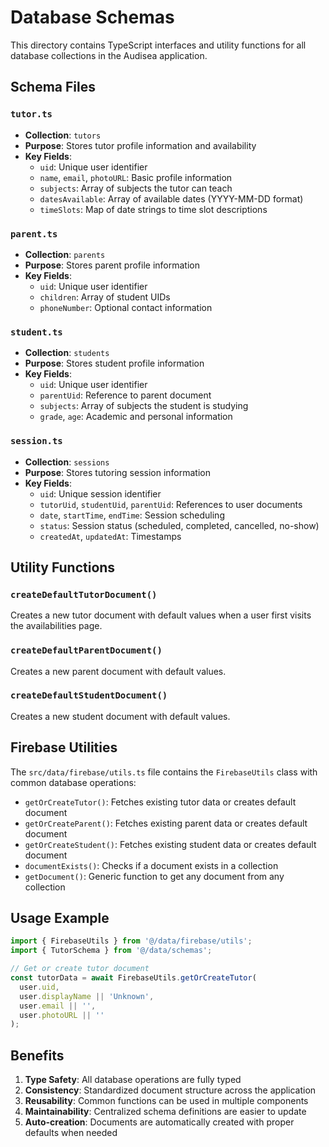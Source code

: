 # Database Schemas

This directory contains TypeScript interfaces and utility functions for all database collections in the Audisea application.

## Schema Files

### `tutor.ts`
- **Collection**: `tutors`
- **Purpose**: Stores tutor profile information and availability
- **Key Fields**:
  - `uid`: Unique user identifier
  - `name`, `email`, `photoURL`: Basic profile information
  - `subjects`: Array of subjects the tutor can teach
  - `datesAvailable`: Array of available dates (YYYY-MM-DD format)
  - `timeSlots`: Map of date strings to time slot descriptions

### `parent.ts`
- **Collection**: `parents`
- **Purpose**: Stores parent profile information
- **Key Fields**:
  - `uid`: Unique user identifier
  - `children`: Array of student UIDs
  - `phoneNumber`: Optional contact information

### `student.ts`
- **Collection**: `students`
- **Purpose**: Stores student profile information
- **Key Fields**:
  - `uid`: Unique user identifier
  - `parentUid`: Reference to parent document
  - `subjects`: Array of subjects the student is studying
  - `grade`, `age`: Academic and personal information

### `session.ts`
- **Collection**: `sessions`
- **Purpose**: Stores tutoring session information
- **Key Fields**:
  - `uid`: Unique session identifier
  - `tutorUid`, `studentUid`, `parentUid`: References to user documents
  - `date`, `startTime`, `endTime`: Session scheduling
  - `status`: Session status (scheduled, completed, cancelled, no-show)
  - `createdAt`, `updatedAt`: Timestamps

## Utility Functions

### `createDefaultTutorDocument()`
Creates a new tutor document with default values when a user first visits the availabilities page.

### `createDefaultParentDocument()`
Creates a new parent document with default values.

### `createDefaultStudentDocument()`
Creates a new student document with default values.

## Firebase Utilities

The `src/data/firebase/utils.ts` file contains the `FirebaseUtils` class with common database operations:

- `getOrCreateTutor()`: Fetches existing tutor data or creates default document
- `getOrCreateParent()`: Fetches existing parent data or creates default document
- `getOrCreateStudent()`: Fetches existing student data or creates default document
- `documentExists()`: Checks if a document exists in a collection
- `getDocument()`: Generic function to get any document from any collection

## Usage Example

```typescript
import { FirebaseUtils } from '@/data/firebase/utils';
import { TutorSchema } from '@/data/schemas';

// Get or create tutor document
const tutorData = await FirebaseUtils.getOrCreateTutor(
  user.uid,
  user.displayName || 'Unknown',
  user.email || '',
  user.photoURL || ''
);
```

## Benefits

1. **Type Safety**: All database operations are fully typed
2. **Consistency**: Standardized document structure across the application
3. **Reusability**: Common functions can be used in multiple components
4. **Maintainability**: Centralized schema definitions are easier to update
5. **Auto-creation**: Documents are automatically created with proper defaults when needed

